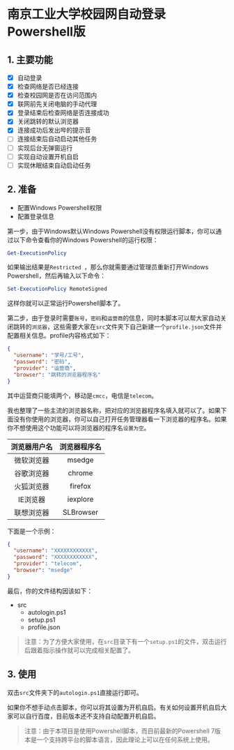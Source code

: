 # 南京工业大学校园网自动登录Powershell版

## 1. 主要功能

- [x] 自动登录
- [x] 检查网络是否已经连接
- [x] 检查校园网是否在访问范围内
- [x] 联网前先关闭电脑的手动代理
- [x] 登录结束后检查网络是否连接成功
- [x] 关闭跳转的默认浏览器
- [x] 连接成功后发出哔的提示音
- [ ] 连接结束后自动启动其他任务
- [ ] 实现后台无弹窗运行
- [ ] 实现自动设置开机自启
- [ ] 实现休眠结束自动启动任务

## 2. 准备

- 配置Windows Powershell权限
- 配置登录信息

第一步，由于Windows默认Windows Powershell没有权限运行脚本，你可以通过以下命令查看你的Windows Powershell的运行权限：

```ps1
Get-ExecutionPolicy
```

如果输出结果是`Restricted `，那么你就需要通过管理员重新打开Windows Powershell，然后再输入以下命令：

```ps1
Set-ExecutionPolicy RemoteSigned
```

这样你就可以正常运行Powershell脚本了。

第二步，由于登录时需要`账号`，`密码`和`运营商`的信息，同时本脚本可以帮大家自动关闭跳转的`浏览器`，这些需要大家在`src`文件夹下自己新建一个`profile.json`文件并配置相关信息。profile内容格式如下：

```json
{
  "username": "学号/工号",
  "password": "密码",
  "provider": "运营商",
  "browser": "跳转的浏览器程序名"
}
```

其中运营商只能填两个，移动是`cmcc`，电信是`telecom`。

我也整理了一些主流的浏览器名称，把对应的浏览器程序名填入就可以了。如果下面没有你使用的浏览器，你可以自己打开任务管理器看一下浏览器的程序名。如果你不想使用这个功能可以将浏览器的程序名`设置为空`。

| 浏览器用户名 | 浏览器程序名 |
| :----------: | :----------: |
|  微软浏览器  |    msedge    |
|  谷歌浏览器  |    chrome    |
|  火狐浏览器  |   firefox    |
|   IE浏览器   |   iexplore   |
|  联想浏览器  |  SLBrowser   |

下面是一个示例：

```json
{
  "username": "XXXXXXXXXXXX",
  "password": "XXXXXXXXXXXX",
  "provider": "telecom",
  "browser": "msedge"
}
```

最后，你的文件结构因该如下：

- src
  - autologin.ps1
  - setup.ps1
  - profile.json

> 注意：为了方便大家使用，在`src`目录下有一个`setup.ps1`的文件，双击运行后跟着指示操作就可以完成相关配置了。

## 3. 使用

双击`src`文件夹下的`autologin.ps1`直接运行即可。

如果你不想手动点击脚本，你可以将其设置为开机自启。有关如何设置开机自启大家可以自行百度，目前版本还不支持自动配置开机自启。

> 注意：由于本项目是使用Powershell脚本，而目前最新的Powershell 7版本是一个支持跨平台的脚本语言，因此理论上可以在任何系统上使用。
